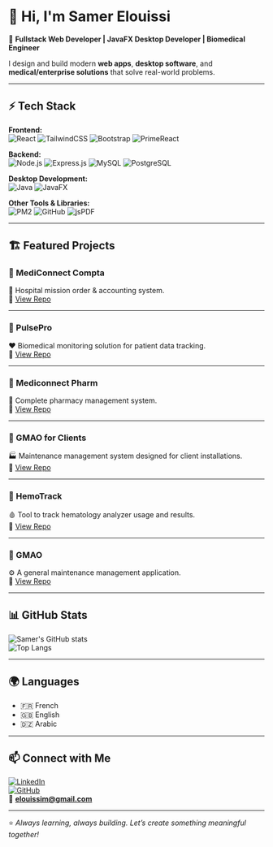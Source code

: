 # 👋 Hi, I'm Samer Elouissi  

🚀 **Fullstack Web Developer | JavaFX Desktop Developer | Biomedical Engineer**  

I design and build modern **web apps**, **desktop software**, and **medical/enterprise solutions** that solve real-world problems.  

---

## ⚡ Tech Stack  

**Frontend:**  
![React](https://img.shields.io/badge/React-20232A?style=for-the-badge&logo=react&logoColor=61DAFB)
![TailwindCSS](https://img.shields.io/badge/TailwindCSS-38B2AC?style=for-the-badge&logo=tailwind-css&logoColor=white)
![Bootstrap](https://img.shields.io/badge/Bootstrap-7952B3?style=for-the-badge&logo=bootstrap&logoColor=white)
![PrimeReact](https://img.shields.io/badge/PrimeReact-38B2AC?style=for-the-badge&logo=primefaces&logoColor=white)

**Backend:**  
![Node.js](https://img.shields.io/badge/Node.js-43853D?style=for-the-badge&logo=node.js&logoColor=white)
![Express.js](https://img.shields.io/badge/Express.js-404D59?style=for-the-badge)
![MySQL](https://img.shields.io/badge/MySQL-4479A1?style=for-the-badge&logo=mysql&logoColor=white)
![PostgreSQL](https://img.shields.io/badge/PostgreSQL-316192?style=for-the-badge&logo=postgresql&logoColor=white)

**Desktop Development:**  
![Java](https://img.shields.io/badge/Java-F80000?style=for-the-badge&logo=oracle&logoColor=white)
![JavaFX](https://img.shields.io/badge/JavaFX-000000?style=for-the-badge&logo=java&logoColor=white)

**Other Tools & Libraries:**  
![PM2](https://img.shields.io/badge/PM2-2B037A?style=for-the-badge&logo=pm2&logoColor=white)
![GitHub](https://img.shields.io/badge/GitHub-181717?style=for-the-badge&logo=github&logoColor=white)
![jsPDF](https://img.shields.io/badge/jsPDF-FFCA28?style=for-the-badge&logo=javascript&logoColor=black)

---

## 🏗️ Featured Projects  

### 📌 MediConnect Compta  
💼 Hospital mission order & accounting system.  
🔗 [View Repo](https://github.com/samer29/MediConnect-Compta)  

---

### 📌 PulsePro  
❤️ Biomedical monitoring solution for patient data tracking.  
🔗 [View Repo](https://github.com/samer29/pulsepro)  

---

### 📌 Mediconnect Pharm  
💊 Complete pharmacy management system.  
🔗 [View Repo](https://github.com/samer29/Mediconnect-Pharm)  

---

### 📌 GMAO for Clients  
🏭 Maintenance management system designed for client installations.  
🔗 [View Repo](https://github.com/samer29/GMAO-for-Clients)  

---

### 📌 HemoTrack  
🩸 Tool to track hematology analyzer usage and results.  
🔗 [View Repo](https://github.com/samer29/HemoTrack)  

---

### 📌 GMAO  
⚙️ A general maintenance management application.  
🔗 [View Repo](https://github.com/samer29/gmao)  

---

## 📊 GitHub Stats  

![Samer's GitHub stats](https://github-readme-stats.vercel.app/api?username=samer29&show_icons=true&theme=radical)  
![Top Langs](https://github-readme-stats.vercel.app/api/top-langs/?username=samer29&layout=compact&theme=radical)  

---

## 🌍 Languages  

- 🇫🇷 French  
- 🇬🇧 English  
- 🇩🇿 Arabic  

---

## 📫 Connect with Me  

[![LinkedIn](https://img.shields.io/badge/LinkedIn-0A66C2?style=for-the-badge&logo=linkedin&logoColor=white)](https://www.linkedin.com/in/samerelouissi/)  
[![GitHub](https://img.shields.io/badge/Portfolio-GitHub-181717?style=for-the-badge&logo=github&logoColor=white)](https://github.com/samer29)  
📧 **elouissim@gmail.com**  

---

⭐ *Always learning, always building. Let’s create something meaningful together!*
